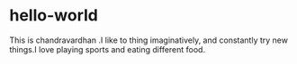 # hello-world


This is chandravardhan .I like to thing imaginatively, and constantly try new things.I love playing sports and eating different food.
